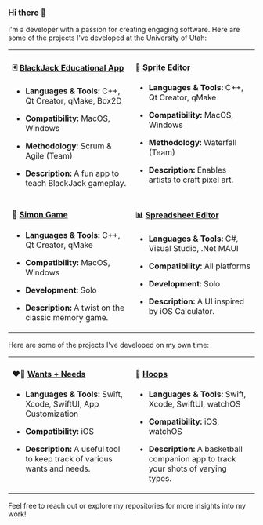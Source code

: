 ### Hi there 👋

I'm a developer with a passion for creating engaging software.
Here are some of the projects I've developed at the University of Utah:

<table>
  <tr>
    <td valign="top" width="50%">

#### 🃏 [BlackJack Educational App](https://github.com/landonwest815/blackjack-educational-app)
- **Languages & Tools:** C++, Qt Creator, qMake, Box2D
- **Compatibility:** MacOS, Windows
- **Methodology:** Scrum & Agile (Team)
- **Description:** A fun app to teach BlackJack gameplay.

    </td>
    <td valign="top" width="50%">

#### 🎨 [Sprite Editor](https://github.com/landonwest815/sprite-editor)
- **Languages & Tools:** C++, Qt Creator, qMake
- **Compatibility:** MacOS, Windows
- **Methodology:** Waterfall (Team)
- **Description:** Enables artists to craft pixel art.

    </td>
  </tr>
  <tr>
    <td valign="top" width="50%">

#### 🎵 [Simon Game](https://github.com/landonwest815/simon-game)
- **Languages & Tools:** C++, Qt Creator, qMake
- **Compatibility:** MacOS, Windows
- **Development:** Solo
- **Description:** A twist on the classic memory game.

    </td>
    <td valign="top" width="50%">

#### 📊 [Spreadsheet Editor](https://github.com/landonwest815/spreadsheet-editor)
- **Languages & Tools:** C#, Visual Studio, .Net MAUI
- **Compatibility:** All platforms
- **Development:** Solo
- **Description:** A UI inspired by iOS Calculator.

    </td>
  </tr>
</table>

Here are some of the projects I've developed on my own time:

<table>
  <tr>
    <td valign="top" width="50%">

#### ❤️🧠 [Wants + Needs](https://github.com/landonwest815/blackjack-educational-app)
- **Languages & Tools:** Swift, Xcode, SwiftUI, App Customization
- **Compatibility:** iOS
- **Description:** A useful tool to keep track of various wants and needs.

    </td>
    <td valign="top" width="50%">

#### 🏀 [Hoops](https://github.com/landonwest815/sprite-editor)
- **Languages & Tools:** Swift, Xcode, SwiftUI, watchOS
- **Compatibility:** iOS, watchOS
- **Description:** A basketball companion app to track your shots of varying types.

    </td>
  </tr>
</table>

Feel free to reach out or explore my repositories for more insights into my work!
